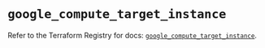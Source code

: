 # `google_compute_target_instance`

Refer to the Terraform Registry for docs: [`google_compute_target_instance`](https://registry.terraform.io/providers/hashicorp/google-beta/6.26.0/docs/resources/google_compute_target_instance).

